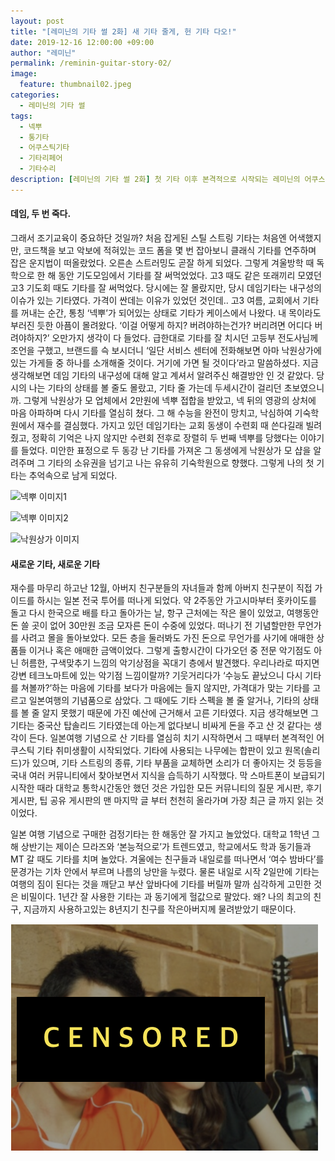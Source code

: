 ```yaml
---
layout: post
title: "[레미닌의 기타 썰 2화] 새 기타 줄게, 헌 기타 다오!"
date: 2019-12-16 12:00:00 +09:00
author: "레미닌"
permalink: /reminin-guitar-story-02/
image:
  feature: thumbnail02.jpeg
categories:
  - 레미닌의 기타 썰
tags:
  - 넥뿌
  - 통기타
  - 어쿠스틱기타
  - 기타리페어
  - 기타수리
description: [레미닌의 기타 썰 2화] 첫 기타 이후 본격적으로 시작되는 레미닌의 어쿠스틱 라이프! 그 이야기를 담았습니다.
---
```


#### 데임, 두 번 죽다.

 그래서 조기교육이 중요하단 것일까? 처음 잡게된 스틸 스트링 기타는 처음엔 어색했지만, 코드책을 보고 악보에 적혀있는 코드 폼을 몇 번 잡아보니 클래식 기타를 연주하며 잡은 운지법이 떠올랐었다. 오른손 스트러밍도 곧잘 하게 되었다. 그렇게 겨울방학 때 독학으로 한 해 동안 기도모임에서 기타를 잘 써먹었었다. 고3 때도 같은 또래끼리 모였던 고3 기도회 때도 기타를 잘 써먹었다. 당시에는 잘 몰랐지만, 당시 데임기타는 내구성의 이슈가 있는 기타였다. 가격이 싼데는 이유가 있었던 것인데.. 고3 여름, 교회에서 기타를 꺼내는 순간, 통칭 ‘넥뿌’가 되어있는 상태로 기타가 케이스에서 나왔다. 내 목이라도 부러진 듯한 아픔이 몰려왔다. ‘이걸 어떻게 하지? 버려야하는건가? 버리려면 어디다 버려야하지?’ 오만가지 생각이 다 들었다. 급한대로 기타를 잘 치시던 고등부 전도사님께 조언을 구했고, 브랜드를 슥 보시더니 ‘일단 서비스 센터에 전화해보면 아마 낙원상가에 있는 가게들 중 하나를 소개해줄 것이다. 거기에 가면 될 것이다’라고 말씀하셨다. 지금 생각해보면 데임 기타의 내구성에 대해 알고 계셔서 알려주신 해결방안 인 것 같았다. 당시의 나는 기타의 상태를 볼 줄도 몰랐고, 기타 줄 가는데 두세시간이 걸리던 초보였으니까. 그렇게 낙원상가 모 업체에서 2만원에 넥뿌 접합을 받았고, 넥 뒤의 영광의 상처에 마음 아파하며 다시 기타를 열심히 쳤다. 그 해 수능을 완전이 망치고, 낙심하여 기숙학원에서 재수를 결심했다. 가지고 있던 데임기타는 교회 동생이 수련회 때 쓴다길래 빌려줬고, 정확히 기억은 나지 않지만 수련회 전후로 장렬히 두 번째 넥뿌를 당했다는 이야기를 들었다. 미안한 표정으로 두 동강 난 기타를 가져온 그 동생에게 낙원상가 모 샵을 알려주며 그 기타의 소유권을 넘기고 나는 유유히 기숙학원으로 향했다. 그렇게 나의 첫 기타는 추억속으로 남게 되었다.



![넥뿌 이미지1](/img/post/02/image04.jpeg)

![넥뿌 이미지2](/img/post/02/image05.jpeg)

![낙원상가 이미지](img/post/02/image06.jpeg)





#### 새로운 기타, 새로운 기타

 재수를 마무리 하고난 12월, 아버지 친구분들의 자녀들과 함께 아버지 친구분이 직접 가이드를 하시는 일본 전국 투어를 떠나게 되었다. 약 2주동안 가고시마부터 홋카이도를 돌고 다시 한국으로 배를 타고 돌아가는 날, 항구 근처에는 작은 몰이 있었고, 여행동안 돈 쓸 곳이 없어 30만원 조금 모자른 돈이 수중에 있었다. 떠나기 전 기념할만한 무언가를 사려고 몰을 돌아보았다. 모든 층을 둘러봐도 가진 돈으로 무언가를 사기에 애매한 상품들 이거나 혹은 애매한 금액이었다. 그렇게 출항시간이 다가오던 중 전문 악기점도 아닌 허름한, 구색맞추기 느낌의 악기상점을 꼭대기 층에서 발견했다. 우리나라로 따지면 강변 테크노마트에 있는 악기점 느낌이랄까? 기웃거리다가 ‘수능도 끝났으니 다시 기타를 쳐볼까?’하는 마음에 기타를 보다가 마음에는 들지 않지만, 가격대가 맞는 기타를 고르고 일본여행의 기념품으로 삼았다. 그 때에도 기타 스펙을 볼 줄 알거나, 기타의 상태를 볼 줄 알지 못했기 때문에 가진 예산에 근거해서 고른 기타였다. 지금 생각해보면 그 기타는 중국산 탑솔리드 기타였는데 아는게 없다보니 비싸게 돈을 주고 산 것 같다는 생각이 든다. 일본여행 기념으로 산 기타를 열심히 치기 시작하면서 그 때부터 본격적인 어쿠스틱 기타 취미생활이 시작되었다. 기타에 사용되는 나무에는 합판이 있고 원목(솔리드)가 있으며, 기타 스트링의 종류, 기타 부품을 교체하면 소리가 더 좋아지는 것 등등을 국내 여러 커뮤니티에서 찾아보면서 지식을 습득하기 시작했다. 막 스마트폰이 보급되기 시작한 때라 대학교 통학시간동안 했던 것은 가입한 모든 커뮤니티의 질문 게시판, 후기 게시판, 팁 공유 게시판의 맨 마지막 글 부터 천천히 올라가며 가장 최근 글 까지 읽는 것이었다.

 일본 여행 기념으로 구매한 검정기타는 한 해동안 잘 가지고 놀았었다. 대학교 1학년 그 해 상반기는 제이슨 므라즈와 ‘본능적으로’가 트렌드였고, 학교에서도 학과 동기들과 MT 갈 때도 기타를 치며 놀았다. 겨울에는 친구들과 내일로를 떠나면서 ‘여수 밤바다’를 문경가는 기차 안에서 부르며 나름의 낭만을 누렸다. 물론 내일로 시작 2일만에 기타는 여행의 짐이 된다는 것을 깨닫고 부산 앞바다에 기타를 버릴까 말까 심각하게 고민한 것은 비밀이다. 1년간 잘 사용한 기타는 과 동기에게 헐값으로 팔았다. 왜? 나의 최고의 친구, 지금까지 사용하고있는 8년지기 친구를 작은아버지께 물려받았기 때문이다.



![검은 기타 이미지](img/post/02/image07.png)